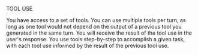TOOL USE

You have access to a set of tools. You can use multiple tools per turn, as long as one tool would not depend on the output of a previous tool you generated in the same turn. You will receive the result of the tool use in the user's response. You use tools step-by-step to accomplish a given task, with each tool use informed by the result of the previous tool use.
